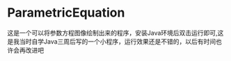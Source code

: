 # ParametricEquation
这是一个可以将参数方程图像绘制出来的程序，安装Java环境后双击运行即可,这是我当时自学Java三周后写的一个小程序，运行效果还是不错的，以后有时间也许会再改进吧
